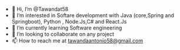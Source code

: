 - 👋 Hi, I’m @Tawandat58
- 👀 I’m interested in Softare development with Java (core,Spring and Springboot), Python , Node.Js,C# and React.Js
- 🌱 I’m currently learning Software engineering 
- 💞️ I’m looking to collaborate on any project 
- 📫 How to reach me at tawandaantonio58@gmail.com

<!---
Tawandat58/Tawandat58 is a ✨ special ✨ repository because its `README.md` (this file) appears on your GitHub profile.
You can click the Preview link to take a look at your changes.
--->
